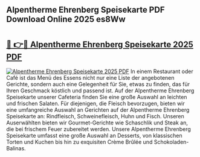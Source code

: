 ## Alpentherme Ehrenberg Speisekarte PDF Download Online 2025 es8Ww

# <h2><a href="http://gc6ortd.nevu.top/?p=Alpentherme+Ehrenberg+Speisekarte">🔗 👉🔴 Alpentherme Ehrenberg Speisekarte 2025 PDF</a></h2>

[![Alpentherme Ehrenberg Speisekarte 2025 PDF](https://i.imgur.com/dBaPXMq.png)](http://gc6ortd.nevu.top/?p=Alpentherme+Ehrenberg+Speisekarte)
In einem Restaurant oder Café ist das Menü des Essens nicht nur eine Liste der angebotenen Gerichte, sondern auch eine Gelegenheit für Sie, etwas zu finden, das für Ihren Geschmack köstlich und passend ist. Auf der Alpentherme Ehrenberg Speisekarte unserer Cafeteria finden Sie eine große Auswahl an leichten und frischen Salaten. Für diejenigen, die Fleisch bevorzugen, bieten wir eine umfangreiche Auswahl an Gerichten auf der Alpentherme Ehrenberg Speisekarte an: Rindfleisch, Schweinefleisch, Huhn und Fisch. Unseren Auserwählten bieten wir Gourmet-Gerichte wie Schaschlik und Steak an, die bei frischem Feuer zubereitet werden. Unsere Alpentherme Ehrenberg Speisekarte umfasst eine große Auswahl an Desserts, von klassischen Torten und Kuchen bis hin zu exquisiten Crème Brûlée und Schokoladen-Balinas.
